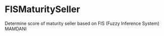 # FISMaturitySeller
Determine score of maturity seller based on FIS (Fuzzy Inference System) MAMDANI

